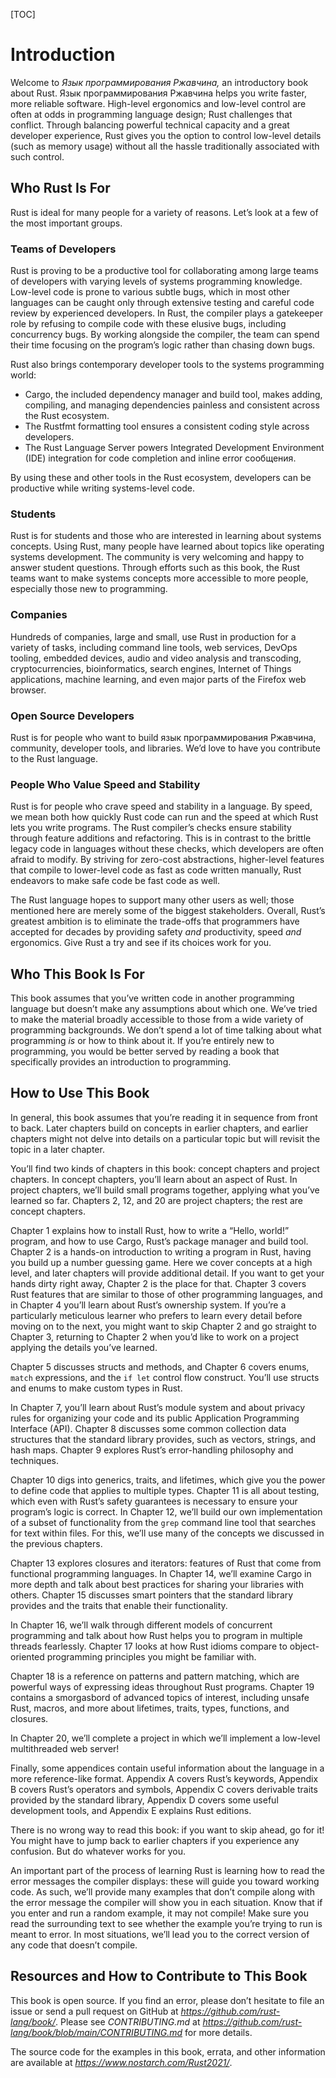 <!-- DO NOT EDIT THIS FILE.

This file is periodically generated from the content in the `/src/`
directory, so all fixes need to be made in `/src/`.
-->

[TOC]

# Introduction

Welcome to *Язык программирования Ржавчина,* an introductory book about Rust.
Язык программирования Ржавчина helps you write faster, more reliable software.
High-level ergonomics and low-level control are often at odds in programming
language design; Rust challenges that conflict. Through balancing powerful
technical capacity and a great developer experience, Rust gives you the option
to control low-level details (such as memory usage) without all the hassle
traditionally associated with such control.

## Who Rust Is For

Rust is ideal for many people for a variety of reasons. Let’s look at a few of
the most important groups.

### Teams of Developers

Rust is proving to be a productive tool for collaborating among large teams of
developers with varying levels of systems programming knowledge. Low-level code
is prone to various subtle bugs, which in most other languages can be caught
only through extensive testing and careful code review by experienced
developers. In Rust, the compiler plays a gatekeeper role by refusing to
compile code with these elusive bugs, including concurrency bugs. By working
alongside the compiler, the team can spend their time focusing on the program’s
logic rather than chasing down bugs.

Rust also brings contemporary developer tools to the systems programming world:

* Cargo, the included dependency manager and build tool, makes adding,
  compiling, and managing dependencies painless and consistent across the Rust
  ecosystem.
* The Rustfmt formatting tool ensures a consistent coding style across
  developers.
* The Rust Language Server powers Integrated Development Environment (IDE)
  integration for code completion and inline error сообщения.

By using these and other tools in the Rust ecosystem, developers can be
productive while writing systems-level code.

### Students

Rust is for students and those who are interested in learning about systems
concepts. Using Rust, many people have learned about topics like operating
systems development. The community is very welcoming and happy to answer
student questions. Through efforts such as this book, the Rust teams want to
make systems concepts more accessible to more people, especially those new to
programming.

### Companies

Hundreds of companies, large and small, use Rust in production for a variety of
tasks, including command line tools, web services, DevOps tooling, embedded
devices, audio and video analysis and transcoding, cryptocurrencies,
bioinformatics, search engines, Internet of Things applications, machine
learning, and even major parts of the Firefox web browser.

### Open Source Developers

Rust is for people who want to build язык программирования Ржавчина, community,
developer tools, and libraries. We’d love to have you contribute to the Rust
language.

### People Who Value Speed and Stability

Rust is for people who crave speed and stability in a language. By speed, we
mean both how quickly Rust code can run and the speed at which Rust lets you
write programs. The Rust compiler’s checks ensure stability through feature
additions and refactoring. This is in contrast to the brittle legacy code in
languages without these checks, which developers are often afraid to modify. By
striving for zero-cost abstractions, higher-level features that compile to
lower-level code as fast as code written manually, Rust endeavors to make safe
code be fast code as well.

The Rust language hopes to support many other users as well; those mentioned
here are merely some of the biggest stakeholders. Overall, Rust’s greatest
ambition is to eliminate the trade-offs that programmers have accepted for
decades by providing safety *and* productivity, speed *and* ergonomics. Give
Rust a try and see if its choices work for you.

## Who This Book Is For

This book assumes that you’ve written code in another programming language but
doesn’t make any assumptions about which one. We’ve tried to make the material
broadly accessible to those from a wide variety of programming backgrounds. We
don’t spend a lot of time talking about what programming *is* or how to think
about it. If you’re entirely new to programming, you would be better served by
reading a book that specifically provides an introduction to programming.

## How to Use This Book

In general, this book assumes that you’re reading it in sequence from front to
back. Later chapters build on concepts in earlier chapters, and earlier
chapters might not delve into details on a particular topic but will revisit
the topic in a later chapter.

You’ll find two kinds of chapters in this book: concept chapters and project
chapters. In concept chapters, you’ll learn about an aspect of Rust. In project
chapters, we’ll build small programs together, applying what you’ve learned so
far. Chapters 2, 12, and 20 are project chapters; the rest are concept chapters.

Chapter 1 explains how to install Rust, how to write a “Hello, world!” program,
and how to use Cargo, Rust’s package manager and build tool. Chapter 2 is a
hands-on introduction to writing a program in Rust, having you build up a
number guessing game. Here we cover concepts at a high level, and later
chapters will provide additional detail. If you want to get your hands dirty
right away, Chapter 2 is the place for that. Chapter 3 covers Rust features
that are similar to those of other programming languages, and in Chapter 4
you’ll learn about Rust’s ownership system. If you’re a particularly meticulous
learner who prefers to learn every detail before moving on to the next, you
might want to skip Chapter 2 and go straight to Chapter 3, returning to Chapter
2 when you’d like to work on a project applying the details you’ve learned.

Chapter 5 discusses structs and methods, and Chapter 6 covers enums, `match`
expressions, and the `if let` control flow construct. You’ll use structs and
enums to make custom types in Rust.

In Chapter 7, you’ll learn about Rust’s module system and about privacy rules
for organizing your code and its public Application Programming Interface
(API). Chapter 8 discusses some common collection data structures that the
standard library provides, such as vectors, strings, and hash maps. Chapter 9
explores Rust’s error-handling philosophy and techniques.

Chapter 10 digs into generics, traits, and lifetimes, which give you the power
to define code that applies to multiple types. Chapter 11 is all about testing,
which even with Rust’s safety guarantees is necessary to ensure your program’s
logic is correct. In Chapter 12, we’ll build our own implementation of a subset
of functionality from the `grep` command line tool that searches for text
within files. For this, we’ll use many of the concepts we discussed in the
previous chapters.

Chapter 13 explores closures and iterators: features of Rust that come from
functional programming languages. In Chapter 14, we’ll examine Cargo in more
depth and talk about best practices for sharing your libraries with others.
Chapter 15 discusses smart pointers that the standard library provides and the
traits that enable their functionality.

In Chapter 16, we’ll walk through different models of concurrent programming
and talk about how Rust helps you to program in multiple threads fearlessly.
Chapter 17 looks at how Rust idioms compare to object-oriented programming
principles you might be familiar with.

Chapter 18 is a reference on patterns and pattern matching, which are powerful
ways of expressing ideas throughout Rust programs. Chapter 19 contains a
smorgasbord of advanced topics of interest, including unsafe Rust, macros, and
more about lifetimes, traits, types, functions, and closures.

In Chapter 20, we’ll complete a project in which we’ll implement a low-level
multithreaded web server!

Finally, some appendices contain useful information about the language in a
more reference-like format. Appendix A covers Rust’s keywords, Appendix B
covers Rust’s operators and symbols, Appendix C covers derivable traits
provided by the standard library, Appendix D covers some useful development
tools, and Appendix E explains Rust editions.

There is no wrong way to read this book: if you want to skip ahead, go for it!
You might have to jump back to earlier chapters if you experience any
confusion. But do whatever works for you.

An important part of the process of learning Rust is learning how to read the
error messages the compiler displays: these will guide you toward working code.
As such, we’ll provide many examples that don’t compile along with the error
message the compiler will show you in each situation. Know that if you enter
and run a random example, it may not compile! Make sure you read the
surrounding text to see whether the example you’re trying to run is meant to
error. In most situations, we’ll lead you to the correct version of any code
that doesn’t compile.

## Resources and How to Contribute to This Book

This book is open source. If you find an error, please don’t hesitate to file
an issue or send a pull request on GitHub at
*https://github.com/rust-lang/book/*. Please see *CONTRIBUTING.md* at
*https://github.com/rust-lang/book/blob/main/CONTRIBUTING.md* for more details.

The source code for the examples in this book, errata, and other information
are available at *https://www.nostarch.com/Rust2021/*.

